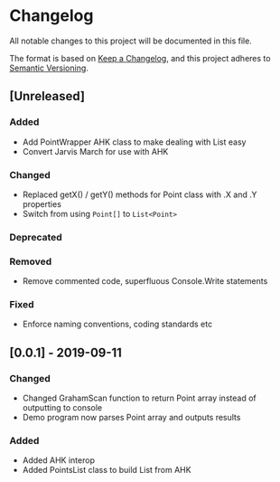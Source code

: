 # Changelog
All notable changes to this project will be documented in this file.

The format is based on [Keep a Changelog](https://keepachangelog.com/en/1.0.0/), and this project adheres to [Semantic Versioning](https://semver.org/spec/v2.0.0.html).

## [Unreleased]
### Added
- Add PointWrapper AHK class to make dealing with List<Point> easy
- Convert Jarvis March for use with AHK
### Changed
- Replaced getX() / getY() methods for Point class with .X and .Y properties
- Switch from using `Point[]` to `List<Point>`
### Deprecated
### Removed
- Remove commented code, superfluous Console.Write statements
### Fixed
- Enforce naming conventions, coding standards etc

## [0.0.1] - 2019-09-11
### Changed
- Changed GrahamScan function to return Point array instead of outputting to console
- Demo program now parses Point array and outputs results
### Added
- Added AHK interop
- Added PointsList class to build List<Point> from AHK

